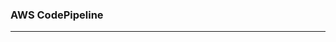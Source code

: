 ### AWS CodePipeline
___________________________________________________________________________________________________
